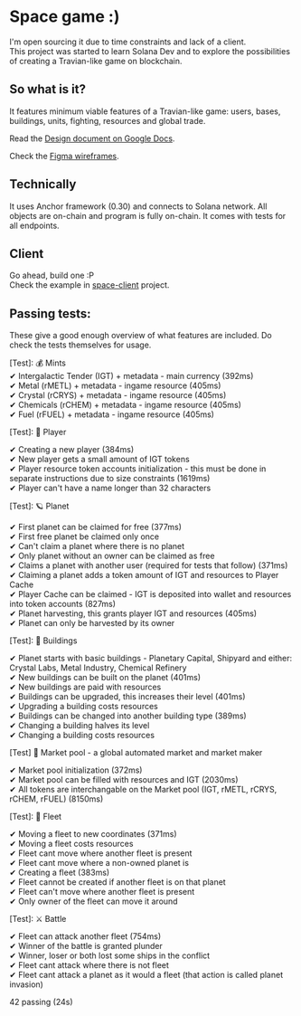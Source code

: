 # Space game :)

I'm open sourcing it due to time constraints and lack of a client.\
This project was started to learn Solana Dev and to explore the possibilities of creating a Travian-like game on blockchain.

## So what is it?

It features minimum viable features of a Travian-like game: users, bases, buildings, units, fighting, resources and global trade.

Read the [Design document on Google Docs](https://docs.google.com/document/d/1csSxpym-yWUFjzpSv7CLkAp7P2HOJqIG0l1UoCzg5L8/edit?usp=sharing).

Check the [Figma wireframes](https://www.figma.com/design/8jx4zlPcKxEZH54dXd3yIw/Space-game).

## Technically

It uses Anchor framework (0.30) and connects to Solana network. All objects are on-chain and program is fully on-chain.
It comes with tests for all endpoints.

## Client

Go ahead, build one :P\
Check the example in [space-client](https://github.com/belakm/space-client) project.

## Passing tests:

These give a good enough overview of what features are included. Do check the tests themselves for usage.

[Test]: 💰 Mints\
  ✔ Intergalactic Tender (IGT) + metadata - main currency (392ms)\
  ✔ Metal (rMETL) + metadata - ingame resource (405ms)\
  ✔ Crystal (rCRYS) + metadata - ingame resource (405ms)\
  ✔ Chemicals (rCHEM) + metadata - ingame resource (405ms)\
  ✔ Fuel (rFUEL) + metadata - ingame resource (405ms)

[Test]: 🤠 Player

  ✔ Creating a new player (384ms)\
  ✔ New player gets a small amount of IGT tokens\
  ✔ Player resource token accounts initialization - this must be done in separate instructions due to size constraints (1619ms)\
  ✔ Player can't have a name longer than 32 characters

[Test]: 🪐 Planet

✔ First planet can be claimed for free (377ms)\
✔ First free planet be claimed only once\
✔ Can't claim a planet where there is no planet\
✔ Only planet without an owner can be claimed as free\
✔ Claims a planet with another user (required for tests that follow) (371ms)\
✔ Claiming a planet adds a token amount of IGT and resources to Player Cache\
✔ Player Cache can be claimed - IGT is deposited into wallet and resources into token accounts (827ms)\
✔ Planet harvesting, this grants player IGT and resources (405ms)\
✔ Planet can only be harvested by its owner

[Test]: 🏰 Buildings

✔ Planet starts with basic buildings - Planetary Capital, Shipyard and either: Crystal Labs, Metal Industry, Chemical Refinery\
✔ New buildings can be built on the planet (401ms)\
✔ New buildings are paid with resources\
✔ Buildings can be upgraded, this increases their level (401ms)\
✔ Upgrading a building costs resources\
✔ Buildings can be changed into another building type (389ms)\
✔ Changing a building halves its level\
✔ Changing a building costs resources

[Test] 💱 Market pool - a global automated market and market maker

✔ Market pool initialization (372ms)\
✔ Market pool can be filled with resources and IGT (2030ms)\
✔ All tokens are interchangable on the Market pool (IGT, rMETL, rCRYS, rCHEM, rFUEL) (8150ms)

[Test]: 🚀 Fleet

✔ Moving a fleet to new coordinates (371ms)\
✔ Moving a fleet costs resources\
✔ Fleet cant move where another fleet is present\
✔ Fleet cant move where a non-owned planet is\
✔ Creating a fleet (383ms)\
✔ Fleet cannot be created if another fleet is on that planet\
✔ Fleet can't move where another fleet is present\
✔ Only owner of the fleet can move it around

[Test]: ⚔️ Battle

✔ Fleet can attack another fleet (754ms)\
✔ Winner of the battle is granted plunder\
✔ Winner, loser or both lost some ships in the conflict\
✔ Fleet cant attack where there is not fleet\
✔ Fleet cant attack a planet as it would a fleet (that action is called planet invasion)

42 passing (24s)
